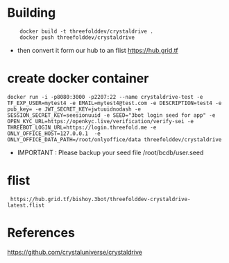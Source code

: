 # Building

```
    docker build -t threefolddev/crystaldrive . 
    docker push threefolddev/crystaldrive
```
- then convert it form our hub to an flist https://hub.grid.tf

# create docker container 

```
docker run -i -p8080:3000 -p2207:22 --name crystaldrive-test -e TF_EXP_USER=mytest4 -e EMAIL=mytest4@test.com -e DESCRIPTION=test4 -e pub_key= -e JWT_SECRET_KEY=jwtuuidnodash -e SESSION_SECRET_KEY=seesionuuid -e SEED="3bot login seed for app" -e OPEN_KYC_URL=https://openkyc.live/verification/verify-sei -e THREEBOT_LOGIN_URL=https://login.threefold.me -e ONLY_OFFICE_HOST=127.0.0.1  -e ONLY_OFFICE_DATA_PATH=/root/onlyoffice/data threefolddev/crystaldrive
```

- IMPORTANT : Please backup your seed file /root/bcdb/user.seed 

# flist
	 https://hub.grid.tf/bishoy.3bot/threefolddev-crystaldrive-latest.flist
# References

https://github.com/crystaluniverse/crystaldrive
